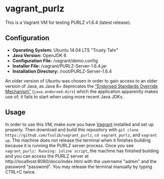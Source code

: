 # vagrant_purlz
This is a Vagrant VM for testing PURLZ v1.6.4 (latest release).

## Configuration  
- **Operating System:** Ubuntu 14.04 LTS "Trusty Tahr"  
- **Java Version:** OpenJDK 6   
- **Configuration File:** /vagrant/demo.config  
- **Installer File:** /vagrant/PURLZ-Server-1.6.4.jar  
- **Installation Directory:** /root/PURLZ-Server-1.6.4  

An older version of Ubuntu was chosen in order to gain access to an older version of Java, as Java 8+ deprecates the 
["Endorsed Standards Override Mechanism"](http://docs.oracle.com/javase/8/docs/technotes/guides/standards/) (`java.endorsed.dirs`)
which the application apparently makes use of; it fails to start when using more recent Java JDKs. 

## Usage
In order to use this VM, make sure you have [Vagrant](https://www.vagrantup.com/) installed and set up properly.
Then download and build this repository with `git clone https://github.com/fsulib/vagrant_purlz`, `cd vagrant_purlz`, and `vagrant up`. The machine does not release the terminal when it finishes building because it is running the PURLZ server process. Once you see `vagrant_purlz: Running: inline script`, the machine has finished building and you can access the PURLZ server at http://localhost:8080/docs/index.html with the username "admin"
and the password "password". You may release the terminal manually by typing CTRL+C twice.
